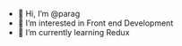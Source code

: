 - 👋 Hi, I’m @parag
- 👀 I’m interested in Front end Development
- 🌱 I’m currently learning Redux

<!---
paragdounde/paragdounde is a ✨ special ✨ repository because its `README.md` (this file) appears on your GitHub profile.
You can click the Preview link to take a look at your changes.
--->
